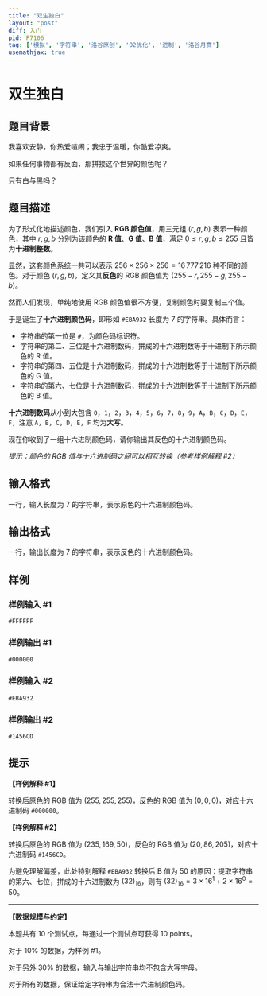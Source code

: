 ```yaml
---
title: "双生独白"
layout: "post"
diff: 入门
pid: P7106
tag: ['模拟', '字符串', '洛谷原创', 'O2优化', '进制', '洛谷月赛']
usemathjax: true
---
```


# 双生独白
## 题目背景

我喜欢安静，你热爱喧闹；我忠于温暖，你酷爱凉爽。

如果任何事物都有反面，那拼接这个世界的颜色呢？

只有白与黑吗？
## 题目描述

为了形式化地描述颜色，我们引入 **RGB 颜色值**，用三元组 $(r,g,b)$ 表示一种颜色，其中 $r,g,b$ 分别为该颜色的 **R 值**、**G 值**、**B 值**，满足 $0 \le r,g,b \le 255$ 且皆为**十进制整数**。

显然，这套颜色系统一共可以表示 $256 \times 256 \times 256 = 16\,777\,216$ 种不同的颜色。对于颜色 $(r,g,b)$，定义其**反色**的 RGB 颜色值为 $(255-r,255-g,255-b)$。

然而人们发现，单纯地使用 RGB 颜色值很不方便，复制颜色时要复制三个值。

于是诞生了**十六进制颜色码**，即形如 `#EBA932` 长度为 $7$ 的字符串。具体而言：

- 字符串的第一位是 `#`，为颜色码标识符。
- 字符串的第二、三位是十六进制数码，拼成的十六进制数等于十进制下所示颜色的 R 值。
- 字符串的第四、五位是十六进制数码，拼成的十六进制数等于十进制下所示颜色的 G 值。
- 字符串的第六、七位是十六进制数码，拼成的十六进制数等于十进制下所示颜色的 B 值。

**十六进制数码**从小到大包含 `0`，`1`，`2`，`3`，`4`，`5`，`6`，`7`，`8`，`9`，`A`，`B`，`C`，`D`，`E`，`F`，注意 `A`，`B`，`C`，`D`，`E`，`F` 均为**大写**。

现在你收到了一组十六进制颜色码，请你输出其反色的十六进制颜色码。

*提示：颜色的 RGB 值与十六进制码之间可以相互转换（参考样例解释 #2）*
## 输入格式

一行，输入长度为 $7$ 的字符串，表示原色的十六进制颜色码。
## 输出格式

一行，输出长度为 $7$ 的字符串，表示反色的十六进制颜色码。
## 样例

### 样例输入 #1
```
#FFFFFF
```
### 样例输出 #1
```
#000000
```
### 样例输入 #2
```
#EBA932
```
### 样例输出 #2
```
#1456CD
```
## 提示

**【样例解释 #1】**

转换后原色的 RGB 值为 $(255,255,255)$，反色的 RGB 值为 $(0,0,0)$，对应十六进制码 `#000000`。

**【样例解释 #2】**

转换后原色的 RGB 值为 $(235,169,50)$，反色的 RGB 值为 $(20,86,205)$，对应十六进制码 `#1456CD`。

为避免理解偏差，此处特别解释 `#EBA932` 转换后 B 值为 $50$ 的原因：提取字符串的第六、七位，拼成的十六进制数为 $(32)_{16}$，则有 $(32)_{16} = 3 \times 16^1 + 2 \times 16^0 = 50$。

----

**【数据规模与约定】**

本题共有 10 个测试点，每通过一个测试点可获得 10 points。

对于 $10\%$ 的数据，为样例 #1。

对于另外 $30\%$ 的数据，输入与输出字符串均不包含大写字母。

对于所有的数据，保证给定字符串为合法十六进制颜色码。
